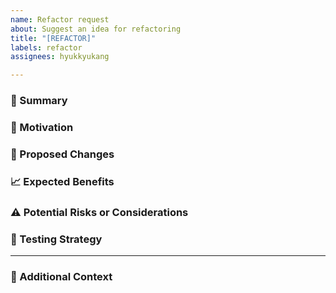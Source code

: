 ```yaml
---
name: Refactor request
about: Suggest an idea for refactoring
title: "[REFACTOR]"
labels: refactor
assignees: hyukkyukang

---
```


### 📌 Summary

<!-- A concise summary of what should be refactored and why.  
E.g., "Simplify the dataset loading logic by separating tokenization from formatting." -->

### 🎯 Motivation

<!-- Why does this refactor matter?  
Does it improve readability, reduce duplication, improve testability, or prevent bugs? -->

### 🧱 Proposed Changes

<!-- What specific code/module/component should be refactored?  
What changes are you suggesting? Be as concrete as possible. -->

### 📈 Expected Benefits

<!-- List the benefits of refactoring.  
E.g., better code reuse, clearer abstraction, improved performance, etc. -->

### ⚠️ Potential Risks or Considerations

<!-- Could this refactor impact performance, APIs, backward compatibility, or test coverage?  
Mention any trade-offs or areas to watch out for. -->

### 🧪 Testing Strategy

<!-- How should the refactored code be tested?  
Are existing tests sufficient, or are new ones needed? -->

---

### 📎 Additional Context

<!-- Include links to related code, issues, or discussions if applicable. -->
